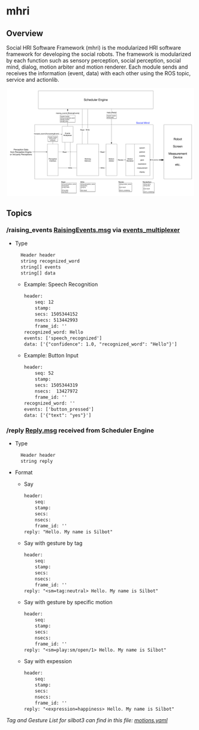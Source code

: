 # mhri
## Overview

Social HRI Software Framework (mhri) is the modularized HRI software framework for developing the social robots. The framework is modularized by each function such as sensory perception, social perception, social mind, dialog, motion arbiter and motion renderer. Each module sends and receives the information (event, data) with each other using the ROS topic, service and actionlib.

<center><a href="./doc/social_mind_block_diagram.png"><img src="./doc/social_mind_block_diagram.png" width="500px"></a></center>


## Topics

### /raising_events [RaisingEvents.msg] via [events_multiplexer](./events_multiplexer)

* Type

        Header header
        string recognized_word
        string[] events
        string[] data

  * Example: Speech Recognition

        header:
            seq: 12
            stamp:
            secs: 1505344152
            nsecs: 513442993
            frame_id: ''
        recognized_word: Hello
        events: ['speech_recognized']
        data: ['{"confidence": 1.0, "recognized_word": "Hello"}']

  * Example: Button Input

        header:
            seq: 52
            stamp:
            secs: 1505344319
            nsecs:  13427972
            frame_id: ''
        recognized_word: ''
        events: ['button_pressed']
        data: ['{"text": "yes"}']


### /reply [Reply.msg] received from Scheduler Engine

* Type

        Header header
        string reply

* Format

  * Say

        header:
            seq:
            stamp:
            secs:
            nsecs:
            frame_id: ''
        reply: "Hello. My name is Silbot"

  * Say with gesture by tag

        header:
            seq:
            stamp:
            secs:
            nsecs:
            frame_id: ''
        reply: "<sm=tag:neutral> Hello. My name is Silbot"

  * Say with gesture by specific motion

        header:
            seq:
            stamp:
            secs:
            nsecs:
            frame_id: ''
        reply: "<sm=play:sm/open/1> Hello. My name is Silbot"

  * Say with expession

        header:
            seq:
            stamp:
            secs:
            nsecs:
            frame_id: ''
        reply: "<expression=happiness> Hello. My name is Silbot"


_Tag and Gesture List for silbot3 can find in this file: [motions.yaml]_



[motions.yaml]: https://stash.auckland.ac.nz/projects/FOEROBOTICS/repos/silbot3_shri_render/raw/silbot3_render_gesture/config/motions.yaml?at=refs%2Fheads%2Fmaster
[RaisingEvents.msg]: https://stash.auckland.ac.nz/projects/FOEROBOTICS/repos/social_mind/raw/mind_msgs/msg/RaisingEvents.msg?at=refs%2Fheads%2Fmaster

[Reply.msg]: https://stash.auckland.ac.nz/projects/FOEROBOTICS/repos/social_mind/raw/mind_msgs/msg/Reply.msg?at=refs%2Fheads%2Fmaster
